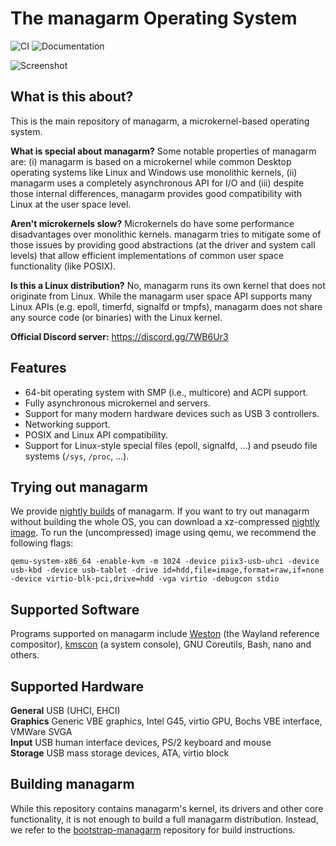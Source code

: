# The managarm Operating System

![CI](https://github.com/managarm/managarm/workflows/CI/badge.svg) ![Documentation](https://github.com/managarm/managarm/workflows/Documentation/badge.svg)

![Screenshot](../assets/screenshots/managarm-glxgears-xclock.png?raw=true)

## What is this about?

This is the main repository of managarm, a microkernel-based operating system.

**What is special about managarm?** Some notable properties of managarm are:
(i) managarm is based on a microkernel while common Desktop operating systems like Linux and Windows use monolithic kernels,
(ii) managarm uses a completely asynchronous API for I/O
and (iii) despite those internal differences, managarm provides good compatibility with Linux at the user space level.

**Aren't microkernels slow?** Microkernels do have some performance disadvantages over monolithic kernels.
managarm tries to mitigate some of those issues by providing good abstractions (at the driver and system call levels)
that allow efficient implementations of common user space functionality (like POSIX).

**Is this a Linux distribution?** No, managarm runs its own kernel that does not originate from Linux.
While the managarm user space API supports many Linux APIs (e.g. epoll, timerfd, signalfd or tmpfs),
managarm does not share any source code (or binaries) with the Linux kernel.

**Official Discord server:** https://discord.gg/7WB6Ur3

## Features

* 64-bit operating system with SMP (i.e., multicore) and ACPI support.
* Fully asynchronous microkernel and servers.
* Support for many modern hardware devices such as USB 3 controllers.
* Networking support.
* POSIX and Linux API compatibility.
* Support for Linux-style special files (epoll, signalfd, ...) and pseudo file systems (`/sys`, `/proc`, ...).

## Trying out managarm

We provide [nightly builds](https://ci.managarm.org/job/managarm-nightly/)
of managarm. If you want to try out managarm without building the whole OS, you can download a
xz-compressed [nightly image](https://pkgs.managarm.org/nightly/image.xz).
To run the (uncompressed) image using qemu, we recommend the following flags:

`qemu-system-x86_64 -enable-kvm -m 1024 -device piix3-usb-uhci -device usb-kbd -device usb-tablet -drive id=hdd,file=image,format=raw,if=none -device virtio-blk-pci,drive=hdd -vga virtio -debugcon stdio`

## Supported Software

Programs supported on managarm include [Weston](https://gitlab.freedesktop.org/wayland/weston/) (the Wayland reference compositor), [kmscon](https://www.freedesktop.org/wiki/Software/kmscon/) (a system console), GNU Coreutils, Bash, nano and others.

## Supported Hardware
**General** USB (UHCI, EHCI)\
**Graphics** Generic VBE graphics, Intel G45, virtio GPU, Bochs VBE interface, VMWare SVGA\
**Input** USB human interface devices, PS/2 keyboard and mouse\
**Storage** USB mass storage devices, ATA, virtio block

## Building managarm

While this repository contains managarm's kernel, its drivers and other core functionality,
it is not enough to build a full managarm distribution. Instead, we refer to the
[bootstrap-managarm](https://github.com/managarm/bootstrap-managarm) repository for build instructions.
